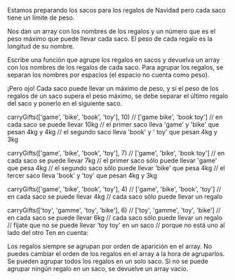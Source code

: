 Estamos preparando los sacos para los regalos de Navidad pero cada saco tiene un límite de peso.

Nos dan un array con los nombres de los regalos y un número que es el peso máximo que puede llevar cada saco. El peso de cada regalo es la longitud de su nombre.

Escribe una función que agrupe los regalos en sacos y devuelva un array con los nombres de los regalos de cada saco. Para agrupar los regalos, se separan los nombres por espacios
(el espacio no cuenta como peso).

¡Pero ojo! Cada saco puede llevar un máximo de peso, y si el peso de los regalos de un saco supera el peso máximo, se debe separar el último regalo del saco y ponerlo en el
siguiente saco.

carryGifts(['game', 'bike', 'book', 'toy'], 10) // ['game bike', 'book toy'] // en cada saco se puede llevar 10kg // el primer saco lleva 'game' y 'bike' que pesan 4kg y 4kg // el
segundo saco lleva 'book' y ' toy' que pesan 4kg y 3kg

carryGifts(['game', 'bike', 'book', 'toy'], 7) // ['game', 'bike', 'book toy'] // en cada saco se puede llevar 7kg // el primer saco sólo puede llevar 'game' que pesa 4kg // el
segundo saco sólo puede llevar 'bike' que pesa 4kg // el tercer saco lleva 'book' y 'toy' que pesan 4kg y 3kg

carryGifts(['game', 'bike', 'book', 'toy'], 4) // ['game', 'bike', 'book', 'toy'] // en cada saco se puede llevar 4kg // cada saco sólo puede llevar un regalo

carryGifts(['toy', 'gamme', 'toy', 'bike'], 6) // ['toy', 'gamme', 'toy', 'bike'] // en cada saco se puede llevar 6kg // cada saco sólo puede llevar un regalo // fíjate que no se
puede llevar 'toy toy' en un saco // porque no está uno al lado del otro Ten en cuenta:

Los regalos siempre se agrupan por orden de aparición en el array. No puedes cambiar el orden de los regalos en el array a la hora de agruparlos. Se pueden agrupar todos los
regalos en un solo saco. Si no se puede agrupar ningún regalo en un saco, se devuelve un array vacío.
